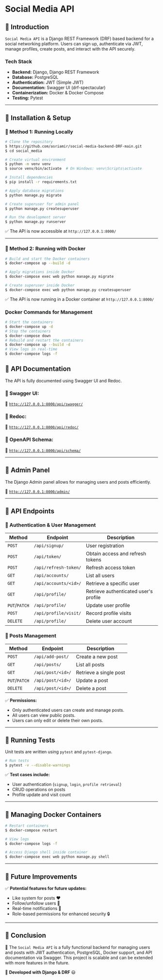 # Social Media API

## 📌 Introduction

`Social Media API` is a Django REST Framework (DRF) based backend for a social networking platform. Users can sign up, authenticate via JWT, manage profiles, create posts, and interact with the API securely.

### **Tech Stack**

- **Backend:** Django, Django REST Framework
- **Database:** PostgreSQL
- **Authentication:** JWT (Simple JWT)
- **Documentation:** Swagger UI (drf-spectacular)
- **Containerization:** Docker & Docker Compose
- **Testing:** Pytest

---

## 📌 Installation & Setup

### **🔹 Method 1: Running Locally**

```sh
# Clone the repository
$ https://github.com/asriamir/social-media-backend-DRF-main.git
$ cd social_media

# Create virtual environment
$ python -m venv venv
$ source venv/bin/activate  # On Windows: venv\Scripts\activate

# Install dependencies
$ pip install -r requirements.txt

# Apply database migrations
$ python manage.py migrate

# Create superuser for admin panel
$ python manage.py createsuperuser

# Run the development server
$ python manage.py runserver
```

✅ The API is now accessible at `http://127.0.0.1:8000/`

---

### **🔹 Method 2: Running with Docker**

```sh
# Build and start the Docker containers
$ docker-compose up --build -d

# Apply migrations inside Docker
$ docker-compose exec web python manage.py migrate

# Create superuser inside Docker
$ docker-compose exec web python manage.py createsuperuser
```

✅ The API is now running in a Docker container at `http://127.0.0.1:8000/`

### ِDocker Commands for Management

```sh
# Start the containers
$ docker-compose up -d
# Stop the containers
$ docker-compose down
# Rebuild and restart the containers
$ docker-compose up --build -d
# View logs in real-time
$ docker-compose logs -f
```

## 📌 API Documentation

The API is fully documented using Swagger UI and Redoc.

### **🔹 Swagger UI:**

📌 [`http://127.0.0.1:8000/api/swagger/`](http://127.0.0.1:8000/api/swagger/)

### **🔹 Redoc:**

📌 [`http://127.0.0.1:8000/api/redoc/`](http://127.0.0.1:8000/api/redoc/)

### **🔹 OpenAPI Schema:**

📌 [`http://127.0.0.1:8000/api/schema/`](http://127.0.0.1:8000/api/schema/)

---

## 📌 Admin Panel

The Django Admin panel allows for managing users and posts efficiently.

📌 [`http://127.0.0.1:8000/admin/`](http://127.0.0.1:8000/admin/)

---

## 📌 API Endpoints

### **🔹 Authentication & User Management**

| Method | Endpoint | Description |
|--------|---------|-------------|
| `POST` | `/api/signup/` | User registration |
| `POST` | `/api/token/` | Obtain access and refresh tokens |
| `POST` | `/api/refresh-token/` | Refresh access token |
| `GET`  | `/api/accounts/` | List all users |
| `GET`  | `/api/accounts/<id>/` | Retrieve a specific user |
| `GET`  | `/api/profile/` | Retrieve authenticated user's profile |
| `PUT`/`PATCH` | `/api/profile/` | Update user profile |
| `POST` | `/api/profile/visit/` | Record profile visits |
| `DELETE` | `/api/profile/` | Delete user account |

### **🔹 Posts Management**

| Method | Endpoint | Description |
|--------|---------|-------------|
| `POST` | `/api/add-post/` | Create a new post |
| `GET`  | `/api/posts/` | List all posts |
| `GET`  | `/api/post/<id>/` | Retrieve a single post |
| `PUT`/`PATCH` | `/api/post/<id>/` | Update a post |
| `DELETE` | `/api/post/<id>/` | Delete a post |

✅ **Permissions:**

- Only authenticated users can create and manage posts.
- All users can view public posts.
- Users can only edit or delete their own posts.

---

## 📌 Running Tests

Unit tests are written using `pytest` and `pytest-django`.

```sh
# Run tests
$ pytest -v --disable-warnings
```

✅ **Test cases include:**

- User authentication (`signup`, `login`, `profile retrieval`)
- CRUD operations on posts
- Profile update and visit count

---

## 📌 Managing Docker Containers

```sh
# Restart containers
$ docker-compose restart

# View logs
$ docker-compose logs -f

# Access Django shell inside container
$ docker-compose exec web python manage.py shell
```

---

## 📌 Future Improvements

✅ **Potential features for future updates:**

- Like system for posts ❤️
- Follow/unfollow users 👥
- Real-time notifications 🔔
- Role-based permissions for enhanced security 🔒

---

## 📌 Conclusion

🚀 The `Social Media API` is a fully functional backend for managing users and posts with JWT authentication, PostgreSQL, Docker support, and API documentation via Swagger. This project is scalable and can be extended with more features in the future.

📌 **Developed with Django & DRF** 😃
